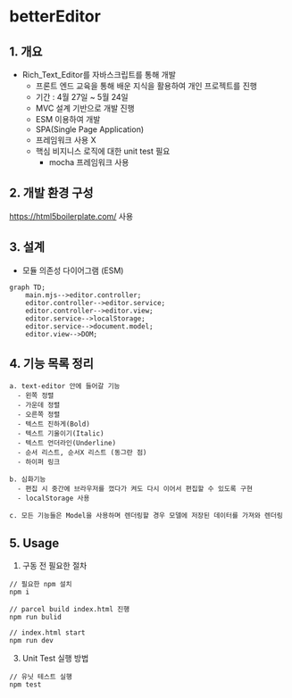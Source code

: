 # betterEditor
## 1. 개요
- Rich_Text_Editor를 자바스크립트를 통해 개발
  - 프론트 엔드 교육을 통해 배운 지식을 활용하여 개인 프로젝트를 진행
  - 기간 : 4월 27일 ~ 5월 24일
  - MVC 설계 기반으로 개발 진행
  - ESM 이용하여 개발
  - SPA(Single Page Application)
  - 프레임워크 사용 X
  - 핵심 비지니스 로직에 대한 unit test 필요
    - mocha 프레임워크 사용

## 2. 개발 환경 구성
https://html5boilerplate.com/  사용

## 3. 설계
  - 모듈 의존성 다이어그램 (ESM)
```mermaid
graph TD;
    main.mjs-->editor.controller;
    editor.controller-->editor.service;
    editor.controller-->editor.view;
    editor.service-->localStorage;
    editor.service-->document.model;
    editor.view-->DOM;
```

## 4. 기능 목록 정리

    a. text-editor 안에 들어갈 기능
      - 왼쪽 정렬
      - 가운데 정렬
      - 오른쪽 정렬
      - 텍스트 진하게(Bold)
      - 텍스트 기울이기(Italic)
      - 텍스트 언더라인(Underline)
      - 순서 리스트, 순서X 리스트 (동그란 점)
      - 하이퍼 링크

    b. 심화기능
      - 편집 시 중간에 브라우저를 껐다가 켜도 다시 이어서 편집할 수 있도록 구현
      - localStorage 사용

    c. 모든 기능들은 Model을 사용하며 렌더링할 경우 모델에 저장된 데이터를 가져와 렌더링

## 5. Usage
1. 구동 전 필요한 절차
```
// 필요한 npm 설치
npm i

// parcel build index.html 진행
npm run bulid

// index.html start
npm run dev
```
3. Unit Test 실행 방법
```
// 유닛 테스트 실행
npm test

```


